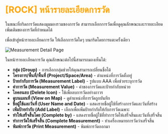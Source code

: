 # <span style="color: orange">[ROCK] หน้ารายละเอียดการวัด</span>

ในขณะที่กริดการวัดแสดงมุมมองรวมของการวัด สามารถเลือกการวัดเพื่อดูคุณลักษณะและรายละเอียดเพิ่มเติมของการวัดที่กำหนดได้

เพื่อเข้าสู่หน้ารายละเอียดการวัด ให้เลือกการวัดใดๆ บนกริดโดยการแตะครั้งเดียว

![Measurement Detail Page](https://support.reekon.tools/hc/article_attachments/32338083077908)

ในหน้ารายละเอียดการวัด คุณลักษณะต่อไปนี้สามารถมองเห็นได้:

- **กลุ่ม (Group)** - การเลือกกลุ่มช่วยให้คุณสามารถเปลี่ยนชื่อได้
- **โครงการ/พื้นที่/พื้นที่ (Project/Space/Area)** - ตำแหน่งที่การวัดตั้งอยู่
- **ป้ายกำกับการวัด (Measurement Label)** - รูปแบบ AAA เพื่อช่วยระบุการวัด
- **ค่าการวัด (Measurement Value)** - ค่าของการวัดและป้ายกำกับหน่วย
- **ไอคอนลบ (Delete Icon)** - ใช้เพื่อลบการวัดอย่างถาวร
- **ดูบนแผนที่ (View on Map)** - ดูตำแหน่งที่การวัดถูกบันทึก
- **ชื่อผู้ใช้และวันที่ (User Name and Date)** - แสดงรายชื่อผู้ใช้ที่สร้างการวัดและวันที่สร้าง
- **เพิ่มป้ายกำกับ (Add Label)** - เลือกเพื่อเพิ่มป้ายกำกับให้กับการวัดเฉพาะ
- **ทำให้เสร็จสิ้นโดย (Complete by)** - แสดงรายชื่อผู้ใช้ที่ทำการวัดให้เสร็จสิ้นและวันที่เสร็จสิ้น
- **ทำการวัดให้เสร็จสิ้น (Complete Measurement)** - ทำเครื่องหมายการวัดว่าเสร็จสิ้น
- **พิมพ์การวัด (Print Measurement)** - พิมพ์การวัดออกมา
